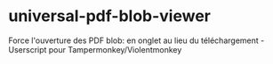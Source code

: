 # universal-pdf-blob-viewer
Force l'ouverture des PDF blob: en onglet au lieu du téléchargement - Userscript pour Tampermonkey/Violentmonkey
